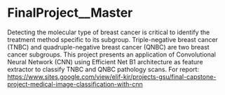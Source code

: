 # FinalProject__Master
Detecting the molecular type of breast cancer is critical to identify the treatment method specific to its subgroup. Triple-negative breast cancer (TNBC) and quadruple-negative breast cancer (QNBC) are two breast cancer subgroups. This project presents an application of Convolutional Neural Network (CNN) using
Efficient Net B1 architecture as feature extractor to classify TNBC and QNBC pathology scans.
For report: https://www.sites.google.com/view/elif-kir/projects-gsu/final-capstone-project-medical-image-classification-with-cnn
